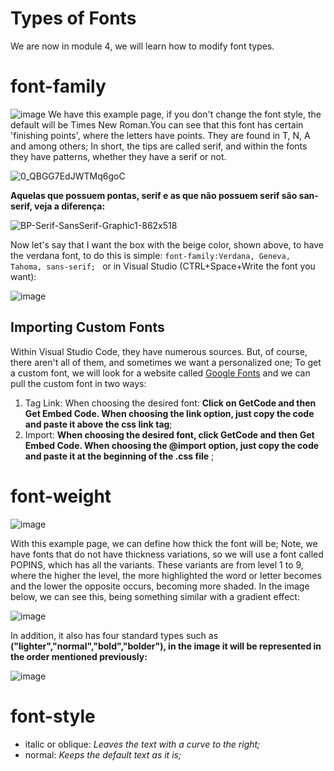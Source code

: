 # Types of Fonts 
We are now in module 4, we will learn how to modify font types.

# font-family

![image](https://github.com/user-attachments/assets/f3e121ae-5a5f-40ae-bae2-e3b423d839dd)
We have this example page, if you don't change the font style, the default will be Times New Roman.You can see that this font has certain 'finishing points', where the letters have points. They are found in T, N, A and among others; In short, the tips are called serif, and within the fonts they have patterns, whether they have a serif or not.

![0_QBGG7EdJWTMq6goC](https://github.com/user-attachments/assets/0181afd3-a366-475e-8f60-40ad967cdfb3)

**Aquelas que possuem pontas, serif e as que não possuem serif são san-serif, veja a diferença:** 

![BP-Serif-SansSerif-Graphic1-862x518](https://github.com/user-attachments/assets/725a3018-c9e3-444c-82f9-079a9e05476c)

Now let's say that I want the box with the beige color, shown above, to have the verdana font, to do this is simple: ``font-family:Verdana, Geneva, Tahoma, sans-serif; `` or in Visual Studio (CTRL+Space+Write the font you want):

![image](https://github.com/user-attachments/assets/500c317c-eb99-4491-a90c-4acc406d924f)

## Importing Custom Fonts
Within Visual Studio Code, they have numerous sources. But, of course, there aren't all of them, and sometimes we want a personalized one; To get a custom font, we will look for a website called [Google Fonts](https://fonts.google.com/) and we can pull the custom font in two ways:
1. Tag Link: When choosing the desired font:
**Click on GetCode and then Get Embed Code. When choosing the link option, just copy the code and paste it above the css link tag**;
2. Import: 
**When choosing the desired font, click GetCode and then Get Embed Code. When choosing the @import option, just copy the code and paste it at the beginning of the .css file** ;

# font-weight

![image](https://github.com/user-attachments/assets/a5fa6b36-db57-44ff-b536-1b4de0ebd112)

With this example page, we can define how thick the font will be; Note, we have fonts that do not have thickness variations, so we will use a font called POPINS, which has all the variants.
These variants are from level 1 to 9, where the higher the level, the more highlighted the word or letter becomes and the lower the opposite occurs, becoming more shaded. In the image below, we can see this, being something similar with a gradient effect:

![image](https://github.com/user-attachments/assets/82df9c33-58a6-44dc-a204-5c46326ade53)

In addition, it also has four standard types such as **("lighter","normal","bold","bolder"), in the image it will be represented in the order mentioned previously:**

![image](https://github.com/user-attachments/assets/c783058d-b167-4434-8cd9-f6e04d1dbb01)

# font-style
- italic or oblique: 
_Leaves the text with a curve to the right;_
- normal: 
_Keeps the default text as it is;_